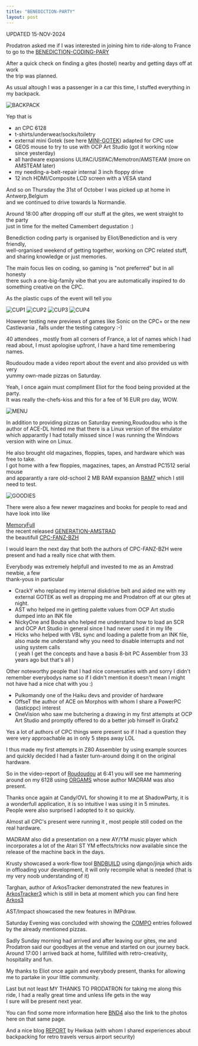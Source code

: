 ```yaml
---
title: "BENEDICTION-PARTY"
layout: post
---
```


UPDATED 15-NOV-2024

Prodatron asked me if I was interested in joining him to ride-along to France  
to go to the [BENEDICTION-CODING-PARY](https://bndcodingparty.memoryfull.net/)

After a quick check on finding a gites (hostel) nearby and getting days off at work  
the trip was planned.

<!--more-->

As usual altough I was a passenger in a car this time, I stuffed everything in my backpack.  

![BACKPACK](/assets/images/BENEDICTION-PARTY/BACKPACK.JPG)

Yep that is

- an CPC 6128
- t-shirts/underwear/socks/toiletry
- external mini Gotek (see here [MINI-GOTEK](https://www.thecell.ar/MINIGOTEK/))  adapted for CPC use
- GEOS mouse to try to use with OCP Art Studio (got it working n(ow since yesterday)
- all hardware expansions ULIfAC/USIfAC/Memotron/AMSTEAM (more on AMSTEAM later)
- my needing-a-belt-repair internal 3 inch floppy drive
- 12 inch HDMI/Composite LCD screen with a VESA stand


And so on Thursday the 31st of October I was picked up at home in Antwerp,Belgium  
and we continued to drive towards la Normandie.

Around 18:00 after dropping off our stuff at the gites, we went straight to the party  
just in time for the melted Camembert degustation :)

Benediction coding party is organised by Eliot/Benediction and is very friendly,  
well-organised weekend of getting together, working on CPC related stuff,  
and sharing knowledge or just memories.  

The main focus lies on coding, so gaming is "not preferred" but in all honesty  
there such a one-big-family vibe that you are automatically inspired to do  
something creative on the CPC.

As the plastic cups of the event will tell you  

![CUP1](/assets/images/BENEDICTION-PARTY/CUP1.JPG)
![CUP2](/assets/images/BENEDICTION-PARTY/CUP2.JPG)
![CUP3](/assets/images/BENEDICTION-PARTY/CUP3.JPG)
![CUP4](/assets/images/BENEDICTION-PARTY/CUP4.JPG)

However testing new previews of games like Sonic on the CPC+ or the new Castlevania , falls under the testing category :-)


40 attendees , mostly from all corners of France, a lot of names which I had  
read about, I must apologise upfront, I have a hard time remembering names.

Roudoudou made a video report about the event and also provided us with very  
yummy own-made pizzas on Saturday.

Yeah, I once again must compliment Eliot for the food being provided at the party.  
It was really the-chefs-kiss and this for a fee of 16 EUR pro day, WOW.

![MENU](/assets/images/BENEDICTION-PARTY/MENU.JPG)

In addition to providing pizzas on Saturday evening,Roudoudou who is the  
author of ACE-DL hinted me that there is a Linux version of the emulator  
which apparantly I had totally missed since I was running the Windows  
version with wine on Linux.

He also brought old magazines, floppies, tapes, and hardware which was  
free to take.  
I got home with a few floppies, magazines, tapes, an Amstrad PC1512 serial mouse  
and apparantly a rare old-school 2 MB RAM expansion [RAM7](https://www.cpcwiki.eu/index.php/RAM7_2MB_memory_expansion) which I still need to test.

![GOODIES](/assets/images/BENEDICTION-PARTY/GOODIES.JPG)

There were also a few newer magazines and books for people to read and have look into like

[MemoryFull](https://memoryfull.net/)  
the recent released [GENERATION-AMSTRAD](https://www.editionspixnlove.com/accueil/1105-generation-amstrad-cpc-edition-collector-9782371882232.html)  
the beautifull [CPC-FANZ-BZH](https://cpcfanzbzh.net/Store/index.php)

I would learn the next day that both the authors of CPC-FANZ-BZH were present
and had a really nice chat with them.

Everybody was extremely helpfull and invested to me as an Amstrad newbie, a few  
thank-yous in particular  
- CrackY who replaced my internal diskdrive belt and aided me with my external GOTEK as well as dropping me and Prodatron off at our gites at night.
- AST who helped me in getting palette values from OCP Art studio dumped into an
INK file
- NickyOne and Bouba who helped me understand how to load an SCR and OCP Art Studio in general since I had never used it in my life
- Hicks who helped with VBL sync and loading a palette from an INK file,  
also made me understand why you need to disable interrupts and not using system calls  
( yeah I get the concepts and have a basis 8-bit PC Assembler from 33 years ago but that's all )

Other noteworthy people that I had nice conversaties with and sorry I didn't remember everybodys name so if I didn't mention it doesn't mean I might not have had a nice chat with you :)

- Pulkomandy one of the Haiku devs and provider of hardware
- OffseT the author of ACE on Morphos with whom I share a PowerPC (lasticppc) interest
- OneVision who saw me butchering a drawing in my first attempts at OCP Art Studio and promptly offered to do a better job himself in Grafx2

Yes a lot of authors of CPC things were present so if I had a question they were
very approachable as in only 5 steps away LOL

I thus made my first attempts in Z80 Assembler by using example sources and quickly decided I had a faster turn-around doing it on the original hardware.

So in the video-report of [Roudoudou](https://www.youtube.com/watch?v=AqGzOBNtTl0) at 6:41 you will see me hammering around on
my 6128 using [ORGAMS](http://orgams.wikidot.com/) whose author MADRAM was also
present.

Thanks once again at Candy/OVL for showing it to me at ShadowParty, it is a wonderfull application,  it is so intuitive I was using it in 5 minutes.  
People were also surprised I adopted to it so quickly.

Almost all CPC's present were running it , most people still coded on the real
hardware.

MADRAM also did a presentation on a new AY/YM music player which incorporates a
lot of the Atari ST YM effects/tricks  now available since the release of the machine back in the days.

Krusty showcased a work-flow tool [BNDBUILD](https://www.youtube.com/watch?v=fj0NQZ4zbWE) using django/jinja which aids in offloading
your development,  it will only recompile what is needed (that is my very noob understanding of it)

Targhan, author of ArkosTracker demonstrated the new features in [ArkosTracker3](https://www.youtube.com/watch?v=OyjVcn-BFcI) which is still in beta at moment which you can find here [Arkos3](https://julien-nevo.com/at3test/)

AST/Impact showcased the new features in IMPdraw.

Saturday Evening was concluded with showing the [COMPO](https://demozoo.org/parties/5017/) entries followed by the already mentioned pizzas.

Sadly Sunday morning had arrived and after leaving our gites, me and Prodatron said our goodbyes at the venue and started on our journey back.  
Around 17:00 I arrived back at home, fullfilled with retro-creativity, hospitality and fun.

My thanks to Eliot once again and everybody present, thanks for allowing me to partake in your little community.

Last but not least MY THANKS TO PRODATRON for taking me along this ride, I had a really great time and unless life gets in the way  
I sure will be present next year.

You can find some more information here [BND4](https://memoryfull.net/party.php?id=257) also the link to the photos here on that same page.

And a nice blog [REPORT](https://memoryfull.net/party.php?id=257) by Hwikaa (with whom I shared experiences about backpacking for retro travels versus airport security)